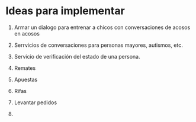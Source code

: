 # Ideas para implementar 

1. Armar un díalogo para entrenar a chicos con conversaciones de acosos en acosos

2. Serrvicios de conversaciones para personas mayores, autismos, etc.

3. Servicio de verificación del estado de una persona.

4. Remates

5. Apuestas

6. Rifas

7. Levantar pedidos

8. 



